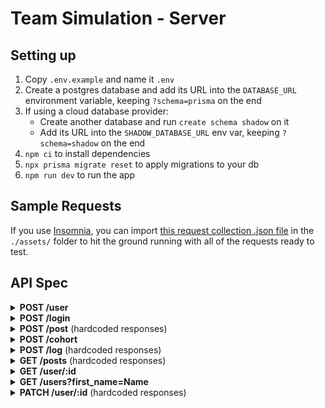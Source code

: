 # Team Simulation - Server

## Setting up

1. Copy `.env.example` and name it `.env`
2. Create a postgres database and add its URL into the `DATABASE_URL` environment variable, keeping `?schema=prisma` on the end
3. If using a cloud database provider:
    - Create another database and run `create schema shadow` on it
    - Add its URL into the `SHADOW_DATABASE_URL` env var, keeping `?schema=shadow` on the end
4. `npm ci` to install dependencies
5. `npx prisma migrate reset` to apply migrations to your db
6. `npm run dev` to run the app

## Sample Requests

If you use [Insomnia](https://insomnia.rest/), you can import [this request collection .json file](./assets/insomnia_request_collection.json) in the `./assets/` folder to hit the ground running with all of the requests ready to test.

## API Spec

<details>
<summary><strong>POST /user</strong></summary>
<strong>Example body</strong>
<pre>
{
  "first_name": "Nathan",
  "last_name": "King",
  "email": "ngk5@gmail.com",
  "password": "mysecurepassword",
  "biography": "Hello world",
  "github_url": "https://github.com/vherus"
}
</pre>
<strong>Example response</strong>
<pre>
{
  "status": "success",
  "data": {
    "user": {
      "id": 8,
      "cohort_id": null,
      "role": "STUDENT",
      "first_name": "Nathan",
      "last_name": "King",
      "email": "ngk5@gmail.com",
      "biography": "Hello world",
      "github_url": "https://github.com/vherus"
    }
  }
}
</pre>
</details>

<details>
<summary><strong>POST /login</strong></summary>
<strong>Example body</strong>
<pre>
{
  "email": "ngk5@gmail.com",
  "password": "mysecurepassword"
}
</pre>
<strong>Example response</strong>
<pre>
{
  "status": "success",
  "data": {
    "token": "eyJhbGciOiJIUzI1NiIsInR5cCI6IkpXVCJ9.eyJ1c2VySWQiOjUsImlhdCI6MTY0OTQxMzk0OSwiZXhwIjoxNjQ5NTAwMzQ5fQ.b37lSRtpFWJ9kqUYAc6PUIP28JXjAYtBN_GpU5TcEuc",
    "user": {
      "id": 5,
      "cohort_id": null,
      "role": "STUDENT",
      "first_name": "Nathan",
      "last_name": "King",
      "email": "ngk2@gmail.com",
      "biography": "Hello world",
      "github_url": "https://github.com/vherus"
    }
  }
}
</pre>
</details>

<details>
<summary><strong>POST /post</strong> (hardcoded responses)</summary>
<strong>Headers</strong>
<pre>Authorization: Bearer &lt;token&gt;</pre>
<strong>Example body</strong>
<pre>
{
  "content": "Hello world!"
}
</pre>
<strong>Example response</strong>
<pre>
{
  "status": "success",
  "data": {
    "post": {
      "id": 1,
      "content": "Hello world!"
    }
  }
}
</pre>
</details>

<details>
<summary><strong>POST /cohort</strong></summary>
<em>Only auth tokens for users with the TEACHER role can use this route</em>

<strong>Headers</strong>
<pre>Authorization: Bearer &lt;token&gt;</pre>
No body required

<strong>Example response</strong>
<pre>
{
  "status": "success",
  "data": {
    "cohort": {
      "id": 3
    }
  }
}
</pre>
</details>

<details>
<summary><strong>POST /log</strong> (hardcoded responses)</summary>
<em>Only auth tokens for users with the TEACHER role can use this route</em>

<strong>Headers</strong>
<pre>Authorization: Bearer &lt;token&gt;</pre>
<strong>Example body</strong>
<pre>
{
  "date": "2022-05-05",
  "cohort_id": 3,
  "lines": [
    {
      "content": "Caught up with James"
    },
    {
      "content": "Punished Joel"
    }
  ]
}
</pre>
<strong>Example response</strong>
<pre>
{
  "status": "success",
  "data": {
    "log": {
      "id": 1,
      "cohort_id": 3,
      "date": "2022-05-05",
      "author": {
        "id": 5,
        "first_name": "Nathan",
        "last_name": "King"
      },
      "lines": [
        {
          "id": 1,
          "content": "Caught up with James"
        },
        {
          "id": 2,
          "content": "Punished Joel"
        }
      ]
    }
  }
}
</pre>
</details>

<details>
<summary><strong>GET /posts</strong> (hardcoded responses)</summary>
<strong>Headers</strong>
<pre>Authorization: Bearer &lt;token&gt;</pre>
<strong>Example response</strong>
<pre>
{
  "status": "success",
  "data": {
    "posts": [
      {
        "id": 1,
        "content": "Hello world!",
        "author": {
          "id": 5,
          "cohortId": null,
          "firstName": "Nathan",
          "lastName": "King",
          "email": "ngk2@gmail.com",
          "bio": "Hello world",
          "githubUrl": "https://github.com/vherus",
          "role": "STUDENT"
        }
      },
      {
        "id": 2,
        "content": "Hello from the void!",
        "author": {
          "id": 5,
          "cohortId": null,
          "firstName": "Nathan",
          "lastName": "King",
          "email": "ngk2@gmail.com",
          "bio": "Hello world",
          "githubUrl": "https://github.com/vherus",
          "role": "STUDENT"
        }
      }
    ]
  }
}
</pre>
</details>

<details>
<summary><strong>GET /user/:id</strong></summary>
<strong>Headers</strong>
<pre>Authorization: Bearer &lt;token&gt;</pre>
<strong>Example response</strong>
<pre>
{
  "status": "success",
  "data": {
    "user": {
      "id": 1,
      "cohort_id": null,
      "role": "STUDENT",
      "first_name": "Nathan",
      "last_name": "King",
      "email": "ngk6@gmail.com",
      "biography": "Hello world",
      "github_url": "https://github.com/vherus"
    }
  }
}
</pre>
</details>

<details>
<summary><strong>GET /users?first_name=Name</strong></summary>
The <em>first_name</em> query parameter is optional and case sensitive

<strong>Headers</strong>
<pre>Authorization: Bearer &lt;token&gt;</pre>
<strong>Example response</strong>
<pre>
{
  "status": "success",
  "data": {
    "users": [
      {
        "id": 1,
        "cohort_id": null,
        "role": "STUDENT",
        "first_name": "Nathan",
        "last_name": "King",
        "email": "nk3@gmail.com",
        "biography": "Hello world",
        "github_url": "https://github.com/vherus"
      },
      {
        "id": 3,
        "cohort_id": null,
        "role": "STUDENT",
        "first_name": "Nathan",
        "last_name": "Queen",
        "email": "nk2@gmail.com",
        "biography": "Hello world",
        "github_url": "https://github.com/vherus"
      }
    ]
  }
}
</pre>
</details>

<details>
<summary><strong>PATCH /user/:id</strong> (hardcoded responses)</summary>
<em>Only auth tokens for users with the TEACHER role can use this route</em>

<strong>Headers</strong>
<pre>Authorization: Bearer &lt;token&gt;</pre>
<strong>Example body</strong>
<pre>
{
  "cohort_id": 3
}
</pre>
<strong>Example response</strong>
<pre>
{
  "status": "success",
  "data": {
    "user": {
      "cohort_id": 3
    }
  }
}
</pre>
</details>